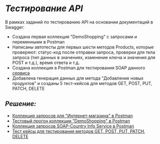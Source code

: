 # ___Тестирование API___
 В рамках заданий по тестированию API на основании документаций в Swagger:
*  Создана первая коллекция "DemoShopping" с запросами и переменными в Postman
*  Написаны автотесты для первых шести методов Products, которые проверяют: статус-код после отправки запроса, проверки для тела запроса (тип данных в значениях, изменение ключа и значения для POST и т.д.), время ответа и т.д.
*  Создана коллекция в Postman для тестирования SOAP  данного [сервиса](http://webservices.oorsprong.org/websamples.countryinfo/CountryInfoService.wso?WSDL)
*  Добавлена генерация данных для метода "Добавление новых продуктов" и созданы 5 тест-кейсов для методов GET, POST, PUT, PATCH, DELETE
## ___Решение:___
* [Коллекция запросов для "Интернет-магазина" в Postman](https://www.postman.com/keneshova14/workspace/my-workspace/collection/35101960-66b7de3e-0e0e-42f2-96d9-789250cb56b3?action=share&creator=35101960&active-environment=35101960-2f109237-023c-4584-a012-a810dea94a94)
* [Тестовый прогон коллекции "DemoShopping" в Postman](https://github.com/keneshova14/api/blob/main/DemoShopping.postman_test_run_Zhanara_Keneshova)
* [Коллекция запросов SOAP-Country Info Service в Postman](https://www.postman.com/keneshova14/workspace/my-workspace/collection/35101960-9866d359-43fa-413a-8185-5ce1adc341f4?action=share&creator=35101960&active-environment=35101960-2f109237-023c-4584-a012-a810dea94a94)
* [Тест кейсы для тестирования методов GET, POST, PUT, PATCH, DELETE](https://github.com/keneshova14/api/blob/main/%D0%A2%D0%B5%D1%81%D1%82%20%D0%BA%D0%B5%D0%B9%D1%81%D1%8B%20%D0%B4%D0%BB%D1%8F%20%D1%82%D0%B5%D1%81%D1%82%D0%B8%D1%80%D0%BE%D0%B2%D0%B0%D0%BD%D0%B8%D1%8F%20%D1%80%D0%B0%D0%B7%D0%BB%D0%B8%D1%87%D0%BD%D1%8B%D1%85%20%D0%BC%D0%B5%D1%82%D0%BE%D0%B4%D0%BE%D0%B2.pdf)
